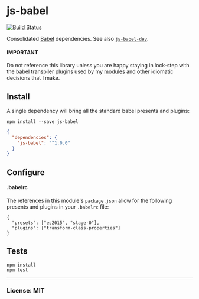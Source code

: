 # js-babel
[![Build Status](https://travis-ci.org/philcockfield/js-babel.svg)](https://travis-ci.org/philcockfield/js-babel)

Consolidated [Babel](https://babeljs.io/) dependencies.
See also [`js-babel-dev`](https://github.com/philcockfield/js-babel-dev).

#### IMPORTANT
Do not reference this library unless you are happy staying in lock-step with the babel transpiler plugins used by my [modules](https://github.com/philcockfield/modules) and other idiomatic decisions that I make.


## Install
A single dependency will bring all the standard babel presents and plugins:

    npm install --save js-babel

```json
{
  "dependencies": {
    "js-babel": "^1.0.0"
  }
}
```



## Configure
#### .babelrc
The references in this module's `package.json` allow for the following presents and plugins in your `.babelrc` file:

    {
      "presets": ["es2015", "stage-0"],
      "plugins": ["transform-class-properties"]
    }




## Tests
    npm install
    npm test


---
### License: MIT

